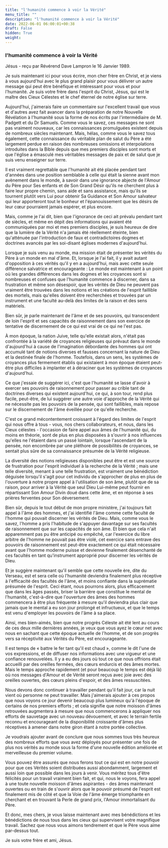 ```yaml
---
title: "l'humanité commence à voir la Vérité"
menu_title: ""
description: "l'humanité commence à voir la Vérité"
date: 2022-06-01 06:00:01+00:38
draft: False
hidden: True
weight:
---
```

### l'humanité commence à voir la Vérité

Jésus - reçu par Révérend Dave Lampron le 16 Janvier 1989.

Je suis maintenant ici pour vous écrire, mon cher frère en Christ, et je viens à vous aujourd'hui avec le plus grand plaisir pour vous délivrer un autre message qui peut être bénéfique et intéressant pour vous et pour l'humanité. Je suis votre frère dans l'esprit du Christ, Jésus, qui est le maître des Cieux Célestes et le chef éternel de notre église sur terre.

Aujourd'hui, j'aimerais faire un commentaire sur l'excellent travail que vous et d'autres avez fait avancer dans la préparation de notre Nouvelle Révélation à l'humanité sous la forme de nos écrits par l'intermédiaire de M. Padgett et du Dr Samuels. Comme vous le savez, ces messages ne sont pas vraiment nouveaux, car les connaissances promulguées existent depuis de nombreux siècles maintenant. Mais, hélas, comme vous le savez tous également, cette connaissance du véritable plan de salut du Père a été largement perdue en raison des nombreuses omissions et interpolations introduites dans la Bible depuis que mes premiers disciples sont morts et que l'église a émasculé mes véritables messages de paix et de salut que je suis venu enseigner sur terre.

Il est vraiment regrettable que l'humanité ait été placée pendant tant d'années dans une position semblable à celle qui était la sienne avant mon avènement dans le monde, à savoir dans une ignorance abjecte de l'Amour du Père pour Ses enfants et de Son Grand Désir qu'ils ne cherchent plus à faire leur propre chemin, sans aide et sans assistance, mais qu'ils se tournent plutôt vers Lui pour obtenir Sa Guidance et Son Amour salvateur qui leur apporteront tout le bonheur et l'épanouissement que les désirs de leur cœur pourraient jamais espérer, et plus encore.

Mais, comme je l'ai dit, bien que l'ignorance de ceci ait prévalu pendant tant de siècles, et même en dépit des informations qui avaient été communiquées par moi et mes premiers disciples, je suis heureux de dire que la lumière de la Vérité n'a jamais été réellement éteinte, bien qu'atténuée par l'introduction de faux et contradictoires dogmes et doctrines avancés par les soi-disant églises modernes d'aujourd'hui.

Lorsque je suis venu au monde, ma mission était de présenter les vérités du Père à un monde en mal d'âme. Et, lorsque je l'ai fait, il y avait autant d'opposition à ces vérités qu'il y en a aujourd'hui, mais avec cette seule différence salvatrice et encourageante : Le monde est maintenant à un point où les grandes différences dans les dogmes et les croyances sont si nombreuses et confuses que l'humanité commence à discerner, dans sa frustration et même son désespoir, que les vérités de Dieu ne peuvent pas vraiment être trouvées dans les notions et les créations de l'esprit faillible des mortels, mais qu'elles doivent être recherchées et trouvées par un instrument et une faculté au-delà des limites de la raison et des sens matériels.

Bien sûr, je parle maintenant de l'âme et de ses pouvoirs, qui transcendent de loin l'esprit et ses capacités de raisonnement dans son exercice de tentative de discernement de ce qui est vrai de ce qui ne l'est pas.

À mon époque, la nation Juive, telle qu'elle existait alors, n'était pas confrontée à la variété de croyances religieuses qui prévaut dans le monde d'aujourd'hui à cause de l'imagination débordante des hommes qui ont accumulé tant de notions diverses et fausses concernant la nature de Dieu et la destinée finale de l'homme. Toutefois, dans un sens, les systèmes de croyances plus fermement établis qui existaient à mon époque étaient peut-être plus difficiles à implanter et à déraciner que les systèmes de croyances d'aujourd'hui.

Ce que j'essaie de suggérer ici, c'est que l'humanité se lasse d'avoir à exercer ses pouvoirs de raisonnement pour passer au crible tant de doctrines diverses qui existent aujourd'hui, ce qui, à son tour, rend plus facile, peut-être, de lui suggérer une autre voie d'approche de la Vérité qui ne nécessite pas les pouvoirs de la pensée, qui sont faillibles, mais repose sur le discernement de l'âme éveillée pour ce qu'elle recherche.

C'est ce grand mécontentement croissant à l'égard des limites de l'esprit qui nous offre à tous - vous, nos chers collaborateurs, et nous, dans les Cieux célestes - l'occasion de faire appel aux âmes de l'humanité qui, du moins en théorie, sont de plus en plus disposées à s'ouvrir à nos influences qu'elles ne l'étaient dans un passé lointain, lorsque l'ascendant de la pensée, non encombrée par une pléthore de possibilités de croyances, se sentait plus sûre de sa connaissance présumée de la Vérité religieuse.

La diversité des notions religieuses disponibles peut être et est une source de frustration pour l'esprit individuel à la recherche de la Vérité ; mais une telle diversité, menant à une telle frustration, est vraiment une bénédiction déguisée lorsqu'il s'agit pour cet individu de s'approcher de plus en plus de l'ouverture à notre propre appel à l'utilisation de son âme, plutôt que de sa raison, pour arriver à la Vérité que seul Dieu Lui-même peut fournir en répartissant Son Amour Divin doué dans cette âme, et en réponse à ses prières ferventes pour Son déversement.

Bien sûr, depuis le tout début de mon propre ministère, j'ai toujours fait appel à l'âme des hommes, et j'ai identifié l'âme comme cette faculté de l'homme qui pouvait discerner les vérités de Dieu. Mais, comme vous le savez, l'homme a pris l'habitude de s'appuyer davantage sur ses facultés de raisonnement que sur les capacités de son âme. Et bien que cela n'ait apparemment pas pu être anticipé ou empêché, car l'exercice du libre arbitre de l'homme ne pouvait pas être violé, cet exercice sans entrave des pouvoirs de raisonnement est peut-être exactement ce qui était nécessaire avant que l'homme moderne puisse et devienne finalement désenchanté de ces facultés en tant qu'instrument approprié pour discerner les vérités de Dieu.

Et je suggère maintenant qu'il semble que cette nouvelle ère, dite du Verseau, est et sera celle où l'humanité deviendra finalement plus réceptive à l'efficacité des facultés de l'âme, et moins confiante dans la suprématie présumée de l'esprit. Ceci étant, nous pourrons alors, plus efficacement que dans les âges passés, briser la barrière que constitue le mental de l'humanité, c'est-à-dire que l'ouverture des âmes des hommes commencera à être plus fréquente à mesure qu'il deviendra plus clair que jamais que le mental a eu son jour prolongé et infructueux, et que le temps est venu d'employer les pouvoirs de l'âme à sa place.

Ainsi, mes bien-aimés, bien que notre progrès Céleste ait été lent au cours de ces deux mille dernières années, je veux que vous ayez le cœur net avec nous en sachant que cette époque actuelle de l'homme, et de son progrès vers sa réceptivité aux Vérités du Père, est encourageante.

Il est temps de « battre le fer tant qu'il est chaud », comme le dit l'une de vos expressions, et de diffuser nos informations avec une vigueur et une confiance renouvelées. Il y a eu des jours où tout ce que nous offrions était accueilli par des oreilles fermées, des cœurs endurcis et des âmes mortes. Mais le temps approche rapidement (et pour beaucoup le temps est déjà là) où nos messages d'Amour et de Vérité seront reçus avec joie avec des oreilles ouvertes, des cœurs pleins d'espoir, et des âmes ressuscitées.

Nous devons donc continuer à travailler pendant qu'il fait jour, car la nuit vient où personne ne peut travailler. Mais j'aimerais ajouter à ces propos que nous voyons ce jour devenir beaucoup plus lumineux qu'à l'époque de certains de nos premiers efforts ; et cela signifie que notre moisson d'âmes retrouvées augmentera à mesure que nous commencerons à appliquer nos efforts de sauvetage avec un nouveau dévouement, et avec le terrain fertile reconnu et encourageant de la disponibilité croissante d'âmes plus réceptives à amener dans notre giron étant à notre portée collective.

Je voudrais ajouter avant de conclure que nous sommes tous très heureux des nombreux efforts que vous avez déployés pour présenter une fois de plus nos vérités au monde sous la forme d'une nouvelle édition améliorée et merveilleuse du premier volume.

Vous pouvez être assurés que nous ferons tout ce qui est en notre pouvoir pour que ces Vérités soient distribuées aussi abondamment, largement et aussi loin que possible dans les jours à venir. Vous méritez tous d'être félicités pour un travail vraiment bien fait, et qui, nous le voyons, fera appel à une toute nouvelle moisson d'âmes aspirantes - des âmes maintenant ouvertes ou en train de s'ouvrir alors que le pouvoir présumé de l'esprit est finalement mis de côté et que la Voie de l'âme émerge triomphante en cherchant et en trouvant la Perle de grand prix, l'Amour immortalisant du Père.

Et donc, mes chers, je vous laisse maintenant avec mes bénédictions et les bénédictions de nous tous dans les cieux qui supervisent votre magnifique travail. Sachez que nous vous aimons tendrement et que le Père vous aime par-dessus tout.

Je suis votre frère et ami, Jésus.
